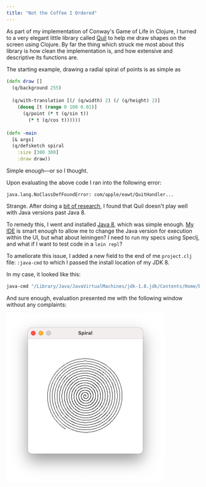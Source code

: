 ```yaml
---
title: "Not the Coffee I Ordered"
---
```


As part of my implementation of Conway's Game of Life in Clojure, I turned to a very elegant little library called [Quil](http://quil.info/) to help me draw shapes on the screen using Clojure. By far the thing which struck me most about this library is how clean the implementation is, and how extensive and descriptive its functions are.

The starting example, drawing a radial spiral of points is as simple as

```clojure
(defn draw []
  (q/background 255)

  (q/with-translation [(/ (q/width) 2) (/ (q/height) 2)]
    (doseq [t (range 0 100 0.01)]
      (q/point (* t (q/sin t))
        (* t (q/cos t))))))

(defn -main
  [& args]
  (q/defsketch spiral
    :size [300 300]
    :draw draw))
```

Simple enough—or so I thought.

Upon evaluating the above code I ran into the following error:

```console
java.lang.NoClassDefFoundError: com/apple/eawt/QuitHandler...
```

Strange. After doing a [bit of research](https://github.com/quil/quil/issues/225), I found that Quil doesn't play well with Java versions past Java 8.

To remedy this, I went and installed [Java 8](https://github.com/quil/quil/issues/225), which was simple enough. [My IDE](https://www.jetbrains.com/idea/) is smart enough to allow me to change the Java version for execution within the UI, but what about leiningen? I need to run my specs using Speclj, and what if I want to test code in a `lein repl`?

To ameliorate this issue, I added a new field to the end of me `project.clj` file: `:java-cmd` to which I passed the install location of my JDK 8.

In my case, it looked like this:

```clojure
java-cmd "/Library/Java/JavaVirtualMachines/jdk-1.8.jdk/Contents/Home/bin/java"
```

And sure enough, evaluation presented me with the following window without any complaints:

![spiral](img/spiral.png)